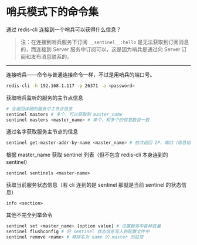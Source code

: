 # 哨兵模式下的命令集

通过 redis-cli 连接到一个哨兵可以获得什么信息？

> 注：在连接到哨兵服务下订阅 `__sentinel__:hello` 是无法获取到订阅消息的，而连接到 Server 服务中订阅可以，这是因为哨兵是通过向 Server 订阅和发布消息联系的。

---

连接哨兵——命令与普通连接命令一样，不过是用哨兵的端口号。

```sh
redis-cli -h 192.168.1.117 -p 26371 -a <password>
```

获取哨兵监听的服务的主节点信息

```sh
# 会返回详细的服务中主节点信息
sentinel masters # 多个，可以获取到 master_name
sentinel masters <master_name> # 单个，和多个的信息数目一致
```

通过名字获取服务主节点的信息

```sh
sentinel get-master-addr-by-name <master_name> # 依次返回 IP、端口（信息相对较少）
```

根据 master_name 获取 sentinel 列表（但不包含 redis-cli 本身连到的 sentinel）
```
sentinel sentinels <master-name>
```

获取当前服务状态信息（若 cli 连到的是 sentinel 那就是当前 sentinel 的状态信息）

```
info <section>
```

其他不完全列举命令

```sh
sentinel set <master_name> [option value] # 设置服务中各种变量
sentinel flushconfig # 将 sentinel 状态信息写入到配置文件中
sentinel remove <name> # 移除名为 name 的 master 的监控
```
